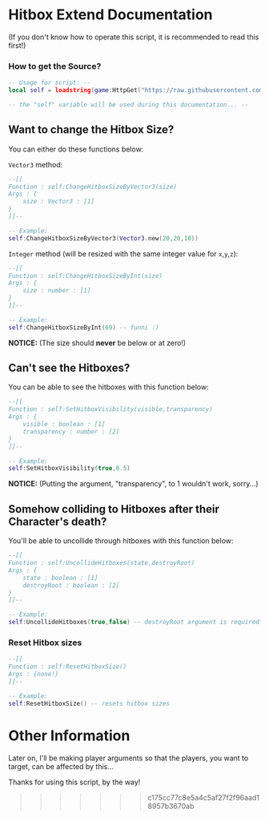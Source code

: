 # Hitbox Extend Documentation
(If you don't know how to operate this script, it is recommended to read this first!)

### How to get the Source?
```lua
-- Usage for script: --
local self = loadstring(game:HttpGet("https://raw.githubusercontent.com/Zer0ids/Qwerty/main/GlobalHitboxExtend/Source.lua",true))()

-- the "self" variable will be used during this documentation... --
```

## Want to change the Hitbox Size?
You can either do these functions below:

`Vector3` method:
```lua
--[[
Function : self:ChangeHitboxSizeByVector3(size)
Args : {
    size : Vector3 : [1]
}
]]--

-- Example:
self:ChangeHitboxSizeByVector3(Vector3.new(20,20,10))
```

`Integer` method (will be resized with the same integer value for `x`,`y`,`z`):
```lua
--[[
Function : self:ChangeHitboxSizeByInt(size)
Args : {
    size : number : [1]
}
]]--

-- Example:
self:ChangeHitboxSizeByInt(69) -- funni :)
```

**NOTICE:** (The size should **never** be below or at zero!)

## Can't see the Hitboxes?
You can be able to see the hitboxes with this function below:
```lua
--[[
Function : self:SetHitboxVisibility(visible,transparency)
Args : {
    visible : boolean : [1]
    transparency : number : [2]
}
]]--

-- Example:
self:SetHitboxVisibility(true,0.5)
```

**NOTICE:** (Putting the argument, "transparency", to 1 wouldn't work, sorry...)

## Somehow colliding to Hitboxes after their Character's death?
You'll be able to uncollide through hitboxes with this function below:

```lua
--[[
Function : self:UncollideHitboxes(state,destroyRoot)
Args : {
    state : boolean : [1]
    destroyRoot : boolean : [2]
}
]]--

-- Example:
self:UncollideHitboxes(true,false) -- destroyRoot argument is required but can be optionally set to "true"
```

### Reset Hitbox sizes
```lua
--[[
Function : self:ResetHitboxSize()
Args : {none!}
]]--

-- Example:
self:ResetHitboxSize() -- resets hitbox sizes
```

# Other Information
Later on, I'll be making player arguments so that the players, you want to target, can be affected by this...

Thanks for using this script, by the way!

>>>>>>> c175cc77c8e5a4c5af27f2f96aad18957b3670ab